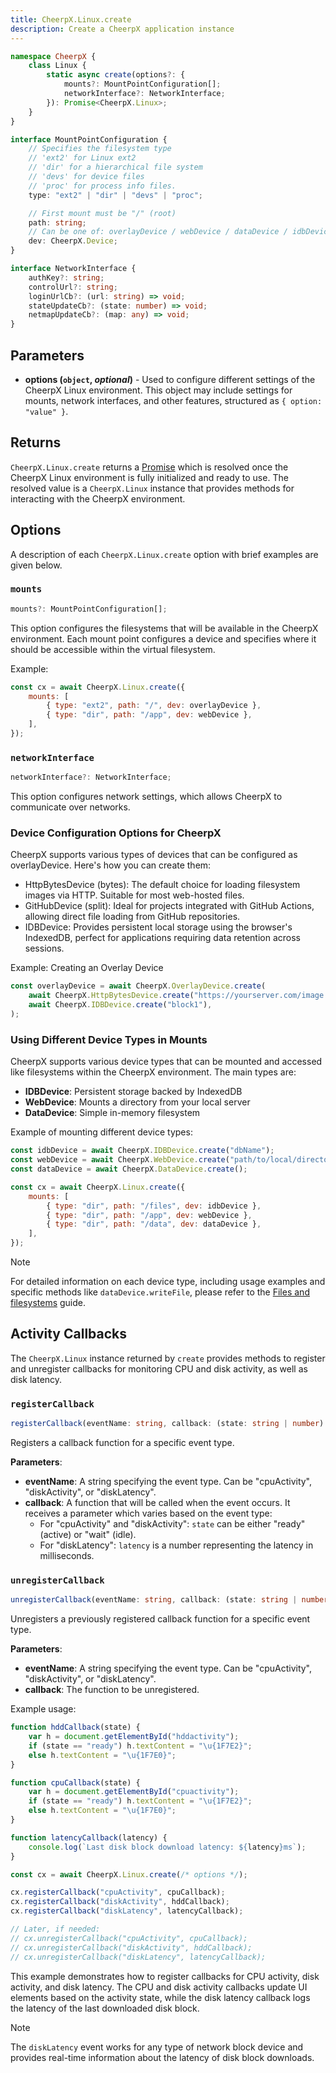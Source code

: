 ```yaml
---
title: CheerpX.Linux.create
description: Create a CheerpX application instance
---
```


```ts
namespace CheerpX {
	class Linux {
		static async create(options?: {
			mounts?: MountPointConfiguration[];
			networkInterface?: NetworkInterface;
		}): Promise<CheerpX.Linux>;
	}
}

interface MountPointConfiguration {
	// Specifies the filesystem type
	// 'ext2' for Linux ext2
	// 'dir' for a hierarchical file system
	// 'devs' for device files
	// 'proc' for process info files.
	type: "ext2" | "dir" | "devs" | "proc";

	// First mount must be "/" (root)
	path: string;
	// Can be one of: overlayDevice / webDevice / dataDevice / idbDevice
	dev: CheerpX.Device;
}

interface NetworkInterface {
	authKey?: string;
	controlUrl?: string;
	loginUrlCb?: (url: string) => void;
	stateUpdateCb?: (state: number) => void;
	netmapUpdateCb?: (map: any) => void;
}
```

## Parameters

- **options (`object`, _optional_)** - Used to configure different settings of the CheerpX Linux environment. This object may include settings for mounts, network interfaces, and other features, structured as `{ option: "value" }`.

## Returns

`CheerpX.Linux.create` returns a [Promise] which is resolved once the CheerpX Linux environment is fully initialized and ready to use. The resolved value is a `CheerpX.Linux` instance that provides methods for interacting with the CheerpX environment.

## Options

A description of each `CheerpX.Linux.create` option with brief examples are given below.

### `mounts`

```ts
mounts?: MountPointConfiguration[];
```

This option configures the filesystems that will be available in the CheerpX environment. Each mount point configures a device and specifies where it should be accessible within the virtual filesystem.

Example:

```js
const cx = await CheerpX.Linux.create({
	mounts: [
		{ type: "ext2", path: "/", dev: overlayDevice },
		{ type: "dir", path: "/app", dev: webDevice },
	],
});
```

### `networkInterface`

```ts
networkInterface?: NetworkInterface;
```

This option configures network settings, which allows CheerpX to communicate over networks.

### Device Configuration Options for CheerpX

CheerpX supports various types of devices that can be configured as overlayDevice. Here's how you can create them:

- HttpBytesDevice (bytes): The default choice for loading filesystem images via HTTP. Suitable for most web-hosted files.
- GitHubDevice (split): Ideal for projects integrated with GitHub Actions, allowing direct file loading from GitHub repositories.
- IDBDevice: Provides persistent local storage using the browser's IndexedDB, perfect for applications requiring data retention across sessions.

Example: Creating an Overlay Device

```js
const overlayDevice = await CheerpX.OverlayDevice.create(
	await CheerpX.HttpBytesDevice.create("https://yourserver.com/image.ext2"),
	await CheerpX.IDBDevice.create("block1"),
);
```

### Using Different Device Types in Mounts

CheerpX supports various device types that can be mounted and accessed like filesystems within the CheerpX environment. The main types are:

- **IDBDevice**: Persistent storage backed by IndexedDB
- **WebDevice**: Mounts a directory from your local server
- **DataDevice**: Simple in-memory filesystem

Example of mounting different device types:

```js
const idbDevice = await CheerpX.IDBDevice.create("dbName");
const webDevice = await CheerpX.WebDevice.create("path/to/local/directory");
const dataDevice = await CheerpX.DataDevice.create();

const cx = await CheerpX.Linux.create({
	mounts: [
		{ type: "dir", path: "/files", dev: idbDevice },
		{ type: "dir", path: "/app", dev: webDevice },
		{ type: "dir", path: "/data", dev: dataDevice },
	],
});
```

> [!note]
> For detailed information on each device type, including usage examples and specific methods like `dataDevice.writeFile`, please refer to the <a href="../guides/File-System-support">Files and filesystems</a> guide.

## Activity Callbacks

The `CheerpX.Linux` instance returned by `create` provides methods to register and unregister callbacks for monitoring CPU and disk activity, as well as disk latency.

### `registerCallback`

```ts
registerCallback(eventName: string, callback: (state: string | number) => void): void
```

Registers a callback function for a specific event type.

**Parameters**:

- **eventName**: A string specifying the event type. Can be "cpuActivity", "diskActivity", or "diskLatency".
- **callback**: A function that will be called when the event occurs. It receives a parameter which varies based on the event type:
  - For "cpuActivity" and "diskActivity": `state` can be either "ready" (active) or "wait" (idle).
  - For "diskLatency": `latency` is a number representing the latency in milliseconds.

### `unregisterCallback`

```ts
unregisterCallback(eventName: string, callback: (state: string | number) => void): void
```

Unregisters a previously registered callback function for a specific event type.

**Parameters**:

- **eventName**: A string specifying the event type. Can be "cpuActivity", "diskActivity", or "diskLatency".
- **callback**: The function to be unregistered.

Example usage:

```js
function hddCallback(state) {
	var h = document.getElementById("hddactivity");
	if (state == "ready") h.textContent = "\u{1F7E2}";
	else h.textContent = "\u{1F7E0}";
}

function cpuCallback(state) {
	var h = document.getElementById("cpuactivity");
	if (state == "ready") h.textContent = "\u{1F7E2}";
	else h.textContent = "\u{1F7E0}";
}

function latencyCallback(latency) {
	console.log(`Last disk block download latency: ${latency}ms`);
}

const cx = await CheerpX.Linux.create(/* options */);

cx.registerCallback("cpuActivity", cpuCallback);
cx.registerCallback("diskActivity", hddCallback);
cx.registerCallback("diskLatency", latencyCallback);

// Later, if needed:
// cx.unregisterCallback("cpuActivity", cpuCallback);
// cx.unregisterCallback("diskActivity", hddCallback);
// cx.unregisterCallback("diskLatency", latencyCallback);
```

This example demonstrates how to register callbacks for CPU activity, disk activity, and disk latency. The CPU and disk activity callbacks update UI elements based on the activity state, while the disk latency callback logs the latency of the last downloaded disk block.

> [!note]
> The `diskLatency` event works for any type of network block device and provides real-time information about the latency of disk block downloads.

[Promise]: https://developer.mozilla.org/en-US/docs/Web/JavaScript/Reference/Global_Objects/Promise

